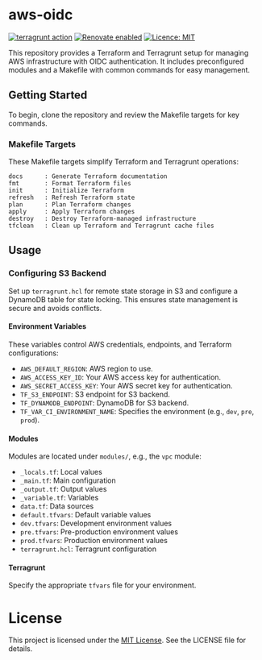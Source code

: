 # aws-oidc

[![terragrunt action](https://github.com/yhs88a/aws-oidc/actions/workflows/terragrunt.yml/badge.svg)](https://github.com/yhs88a/aws-oidc/actions/workflows/terragrunt.yml)
[![Renovate enabled](https://img.shields.io/badge/renovate-enabled-brightgreen.svg)](https://renovatebot.com/)
[![Licence: MIT](https://img.shields.io/github/license/yhs88a/aws-oidc)](https://github.com/yhs88a/aws-oidc/blob/main/LICENSE)

This repository provides a Terraform and Terragrunt setup for managing AWS infrastructure with OIDC authentication. It includes preconfigured modules and a Makefile with common commands for easy management.

## Getting Started

To begin, clone the repository and review the Makefile targets for key commands.

### Makefile Targets

These Makefile targets simplify Terraform and Terragrunt operations:

```
docs      : Generate Terraform documentation
fmt       : Format Terraform files
init      : Initialize Terraform
refresh   : Refresh Terraform state
plan      : Plan Terraform changes
apply     : Apply Terraform changes
destroy   : Destroy Terraform-managed infrastructure
tfclean   : Clean up Terraform and Terragrunt cache files
```

## Usage

### Configuring S3 Backend

Set up `terragrunt.hcl` for remote state storage in S3 and configure a DynamoDB table for state locking. This ensures state management is secure and avoids conflicts.

#### Environment Variables

These variables control AWS credentials, endpoints, and Terraform configurations:

- `AWS_DEFAULT_REGION`: AWS region to use.
- `AWS_ACCESS_KEY_ID`: Your AWS access key for authentication.
- `AWS_SECRET_ACCESS_KEY`: Your AWS secret key for authentication.
- `TF_S3_ENDPOINT`: S3 endpoint for S3 backend.
- `TF_DYNAMODB_ENDPOINT`: DynamoDB for S3 backend.
- `TF_VAR_CI_ENVIRONMENT_NAME`: Specifies the environment (e.g., `dev`, `pre`, `prod`).

#### Modules

Modules are located under `modules/`, e.g., the `vpc` module:

- `_locals.tf`: Local values
- `_main.tf`: Main configuration
- `_output.tf`: Output values
- `_variable.tf`: Variables
- `data.tf`: Data sources
- `default.tfvars`: Default variable values
- `dev.tfvars`: Development environment values
- `pre.tfvars`: Pre-production environment values
- `prod.tfvars`: Production environment values
- `terragrunt.hcl`: Terragrunt configuration

#### Terragrunt

Specify the appropriate `tfvars` file for your environment.

# License

This project is licensed under the [MIT License](/LICENSE). See the LICENSE file for details.
